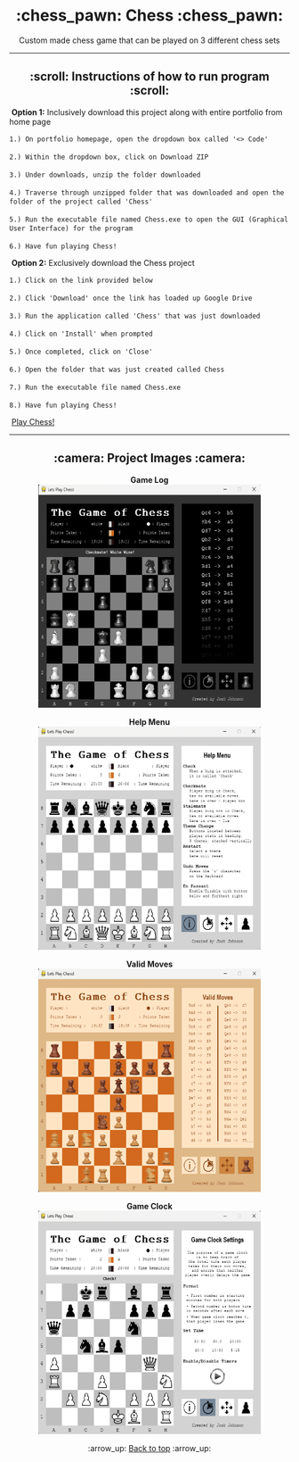 <h1 align='center'>:chess_pawn: Chess :chess_pawn:</h1>
<p align='center'>
    Custom made chess game that can be played on 3 different chess sets
</p>

---
<!-- instruction section -->
<h2 align='center'>:scroll: Instructions of how to run program :scroll:</h2>
    
&nbsp;**Option 1:** Inclusively download this project along with entire portfolio from home page

    1.) On portfolio homepage, open the dropdown box called '<> Code'

    2.) Within the dropdown box, click on Download ZIP

    3.) Under downloads, unzip the folder downloaded

    4.) Traverse through unzipped folder that was downloaded and open the folder of the project called 'Chess'

    5.) Run the executable file named Chess.exe to open the GUI (Graphical User Interface) for the program

    6.) Have fun playing Chess!

&nbsp;**Option 2:** Exclusively download the Chess project

    1.) Click on the link provided below

    2.) Click 'Download' once the link has loaded up Google Drive

    3.) Run the application called 'Chess' that was just downloaded

    4.) Click on 'Install' when prompted

    5.) Once completed, click on 'Close'

    6.) Open the folder that was just created called Chess

    7.) Run the executable file named Chess.exe

    8.) Have fun playing Chess!
&nbsp;<a href="https://drive.google.com/file/d/1GEfjbaUWaAk0ZjE2bBpca2Z0QWyn6WnW/view?usp=drive_web">Play Chess!</a>

---
<h2 align='center'>:camera: Project Images :camera:</h2>
<div align='center'>

**Game Log**<br>
<img width="400" height="400" alt="Game Log" src="Project_Images/Game_Log.png">

**Help Menu**<br>
<img width="400" height="400" alt="Help Menu" src="Project_Images/Help_Menu.png">

**Valid Moves**<br>
<img width="400" height="400" alt="Valid Moves" src="Project_Images/Valid_Moves.png">

**Game Clock**<br>
<img width="400" height="400" alt="Game Clock" src="Project_Images/Game_Clock.png">
</div>

<!-- footer section -->
<div align='center'>
    <p>:arrow_up: <a href="#chess_pawn-Chess-chess_pawn">Back to top</a> :arrow_up:</p>
</div>
